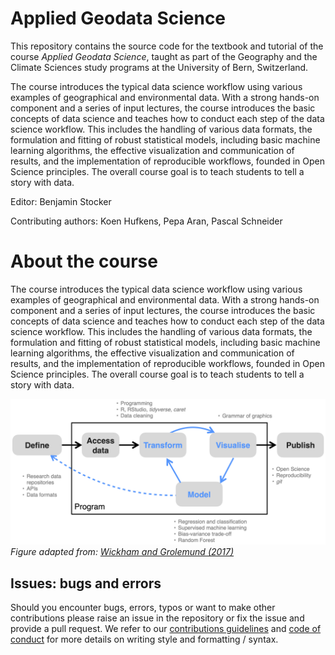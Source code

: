 # Applied Geodata Science

This repository contains the source code for the textbook and tutorial of the course *Applied Geodata Science*, taught as part of the Geography and the Climate Sciences study programs at the University of Bern, Switzerland.

The course introduces the typical data science workflow using various examples of geographical and environmental data. With a strong hands-on component and a series of input lectures, the course introduces the basic concepts of data science and teaches how to conduct each step of the data science workflow. This includes the handling of various data formats, the formulation and fitting of robust statistical models, including basic machine learning algorithms, the effective visualization and communication of results, and the implementation of reproducible workflows, founded in Open Science principles. The overall course goal is to teach students to tell a story with data.

Editor: Benjamin Stocker

Contributing authors: Koen Hufkens, Pepa Aran, Pascal Schneider

# About the course

The course introduces the typical data science workflow using various examples of geographical and environmental data. With a strong hands-on component and a series of input lectures, the course introduces the basic concepts of data science and teaches how to conduct each step of the data science workflow. This includes the handling of various data formats, the formulation and fitting of robust statistical models, including basic machine learning algorithms, the effective visualization and communication of results, and the implementation of reproducible workflows, founded in Open Science principles. The overall course goal is to teach students to tell a story with data.

![](./figures/data_science_workflow_keywords.png)
*Figure adapted from: [Wickham and Grolemund (2017)](https://r4ds.had.co.nz/index.html)*

## Issues: bugs and errors

Should you encounter bugs, errors, typos or want to make other contributions please raise an issue in the repository or fix the issue and provide a pull request. We refer to our [contributions guidelines](CONTRIBUTING.md) and [code of conduct](CONDUCT.md) for more details on writing style and formatting / syntax.
